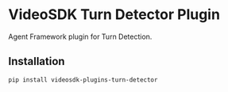 # VideoSDK Turn Detector Plugin

Agent Framework plugin for Turn Detection.

## Installation

```bash
pip install videosdk-plugins-turn-detector
```